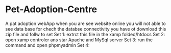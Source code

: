 # Pet-Adoption-Centre
A pat adoption webApp
when you are see website online you will not able to see data base for chech the databse connectivity you have ot download this zip file and follw to set
Set 1: extrct this file in the xamp folded/htdocs 
Set 2: open xamp controler ans star Apache and MySql server 
Set 3: run the command and open phpmyadmin
Set 4: 
